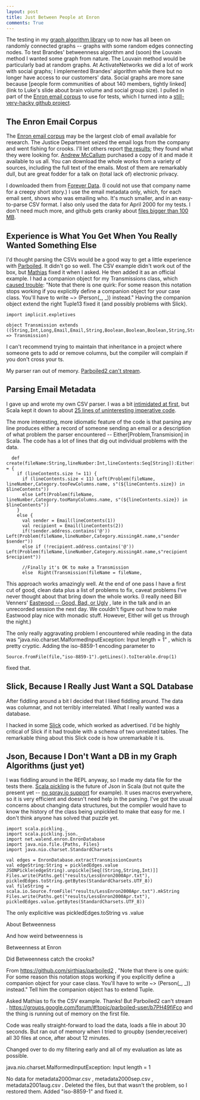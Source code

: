 ```yaml
---
layout: post
title: Just Between People at Enron
comments: True
---
```


The testing in my [graph algorithm library](https://github.com/dwalend/ScalaGraphMinimizer) up to now has all been on randomly connected graphs -- graphs with some random edges connecting nodes. To test Brandes' betweenness algorithm and (soon) the Louvain method I wanted some graph from nature. The Louvain method would be particularly bad at random graphs. At ActivateNetworks we did a lot of work with social graphs; I implemented Brandes' algorithm while there but no longer have access to our customers' data. Social graphs are more sane because [people form communities of about 140 members, tightly linked](link to Luke's slide about brain volume and social group size). I pulled in part of the [Enron email corpus](http://en.wikipedia.org/wiki/Enron_Corpus) to use for tests, which I turned into a [still-very-hacky github project](https://github.com/dwalend/EnronMetaData).

## The Enron Email Corpus

The [Enron email corpus](http://en.wikipedia.org/wiki/Enron_Corpus) may be the largest clob of email available for research. The Justice Department seized the email logs from the company and went fishing for crooks. I'll let others report [the results](http://en.wikipedia.org/wiki/Enron_scandal); they found what they were looking for. [Andrew McCallum](http://en.wikipedia.org/wiki/Andrew_McCallum) purchased a copy of it and made it available to us all. You can download the whole works from a variety of sources, including the full text of the emails. Most of them are remarkably dull, but are great fodder for a talk on (total lack of) electronic privacy.

I downloaded them from [Forever Data](http://foreverdata.org/1009/). (I could not use that company name for a creepy short story.) I use the email metadata only, which, for each email sent, shows who was emailing who. It's much smaller, and in an easy-to-parse CSV format. I also only used the data for April 2000 for my tests. I don't need much more, and github gets cranky about [files bigger than 100 MB](https://help.github.com/articles/what-is-my-disk-quota/).


## Experience is What You Get When You Really Wanted Something Else

I'd thought parsing the CSVs would be a good way to get a little experience with [Parboiled](https://github.com/sirthias/parboiled2). It didn't go so well. The CSV example didn't work out of the box, but [Mathias](https://github.com/sirthias) fixed it when I asked. He then added it as an official example. I had a companion object for my Transmissions class, which [caused trouble](https://github.com/sirthias/parboiled2): "Note that there is one quirk: For some reason this notation stops working if you explicitly define a companion object for your case class. You'll have to write ~> (Person(_, _)) instead." Having the companion object extend the right Tuple13 fixed it (and possibly problems with Slick).

    import implicit.expletives

    object Transmission extends ((String,Int,Long,Email,Email,String,Boolean,Boolean,Boolean,String,String,String,String) => Transmission)

I can't recommend trying to maintain that inheritance in a project where someone gets to add or remove columns, but the compiler will complain if you don't cross your ts.

My parser ran out of memory. [Parboiled2 can't stream](https://groups.google.com/forum/#!topic/parboiled-user/b7PH49fiFco).

## Parsing Email Metadata

I gave up and wrote my own CSV parser. I was a bit [intimidated at first](http://tburette.github.io/blog/2014/05/25/so-you-want-to-write-your-own-CSV-code/), but Scala kept it down to about [25 lines of uninteresting imperative code](https://github.com/dwalend/EnronMetaData/blob/master/src/main/scala/net/walend/enron/CsvParser.scala).

The more interesting, more idiomatic feature of the code is that parsing any line produces either a record of someone sending an email or a description of what problem the parser encountered -- Either\[Problem,Transmision\] in Scala. The code has a lot of lines that dig out individual problems with the data.

      def create(fileName:String,lineNumber:Int,lineContents:Seq[String]):Either[Problem,Transmission] = {
        if (lineContents.size != 11) {
          if (lineContents.size < 11) Left(Problem(fileName, lineNumber,Category.tooFewColumns.name, s"(${lineContents.size}) in $lineContents"))
          else Left(Problem(fileName, lineNumber,Category.tooManyColumns.name, s"(${lineContents.size}) in $lineContents"))
        }
        else {
          val sender = Email(lineContents(1))
          val recipient = Email(lineContents(2))
          if(!sender.address.contains('@')) Left(Problem(fileName,lineNumber,Category.missingAt.name,s"sender $sender"))
          else if (!recipient.address.contains('@')) Left(Problem(fileName,lineNumber,Category.missingAt.name,s"recipient $recipient"))

          //Finally it's OK to make a Transmission
          else  Right(Transmission(fileName = fileName,


This approach works amazingly well. At the end of one pass I have a first cut of good, clean data plus a list of problems to fix, caveat problems I've never thought about that bring down the whole works. (I really need Bill Venners' [Eastwood -- Good, Bad, or Ugly](https://thenewcircle.com/s/post/1704/comparing_functional_error_handling_in_scalaz_and_scalactic?utm_campaign=twitter_channel&utm_source=twitter&utm_medium=social&utm_content=%22Comparing%20Functional%20Error%20Handling%20in%20Scalaz%20and%20Scalactic%2C%22%20%40bvenners%27s%20talk%20from%20%40nescalas%20is%20now%20live!) , late in the talk and in an unrecorded session the next day. We couldn't figure out how to make Eastwood play nice with monadic stuff. However, Either will get us through the night.)

The only really aggravating problem I encountered while reading in the data was "java.nio.charset.MalformedInputException: Input length = 1" , which is pretty cryptic. Adding the iso-8859-1 encoding parameter to

    Source.fromFile(file,"iso-8859-1").getLines().toIterable.drop(1)

fixed that.

## Slick, Because I Really Just Want a SQL Database

After fiddling around a bit I decided that I liked fiddling around. The data was columnar, and not terribly interrelated. What I really wanted was a database.

I hacked in some [Slick]() code, which worked as advertised. I'd be highly critical of Slick if it had trouble with a schema of two unrelated tables. The remarkable thing about this Slick code is how unremarkable it is.

## Json, Because I Don't Want a DB in my Graph Algorithms (just yet)

I was fiddling around in the REPL anyway, so I made my data file for the tests there. [Scala pickling]() is the future of Json in Scala (but not quite the present yet -- [no spray.io support]() for example). It uses macros everywhere, so it is very efficient and doesn't need help in the parsing. I've got the usual concerns about changing data structures, but the compiler would have to know the history of the class being unpickled to make that easy for me. I don't think anyone has solved that puzzle yet.

    import scala.pickling._
    import scala.pickling.json._
    import net.walend.enron.EnronDatabase
    import java.nio.file.{Paths, Files}
    import java.nio.charset.StandardCharsets

    val edges = EnronDatabase.extractTransmissionCounts
    val edgeString:String = pickledEdges.value
    JSONPickle(edgeString).unpickle[Seq[(String,String,Int)]]
    Files.write(Paths.get("results/LessEnron2000Apr.txt"), pickledEdges.toString.getBytes(StandardCharsets.UTF_8))
    val fileString = scala.io.Source.fromFile("results/LessEnron2000Apr.txt").mkString
    Files.write(Paths.get("results/LessEnron2000Apr.txt"), pickledEdges.value.getBytes(StandardCharsets.UTF_8))

The only explicitive was pickledEdges.toString vs .value

About Betweenness

And how weird betweenness is

Betweenness at Enron

Did Betweenness catch the crooks?

From https://github.com/sirthias/parboiled2 , "Note that there is one quirk: For some reason this notation stops working if you explicitly define a companion object for your case class. You'll have to write ~> (Person(_, _)) instead."  Tell him the companion object has to extend Tuple.

Asked Mathias to fix the CSV example. Thanks! But Parboiled2 can't stream . https://groups.google.com/forum/#!topic/parboiled-user/b7PH49fiFco and the thing is running out of memory on the first file.

Code was really straight-forward to load the data, loads a file in about 30 seconds. But ran out of memory when I tried to groupby (sender,receiver) all 30 files at once, after about 12 minutes.

Changed over to do my filtering early and all of my evaluation as late as possible.

java.nio.charset.MalformedInputException: Input length = 1

No data for metadata2000mar.csv , metadata2000sep.csv , metadata2001aug.csv . Deleted the files, but that wasn't the problem, so I restored them. Added "iso-8859-1" and fixed it.
